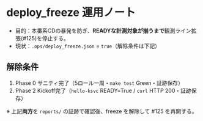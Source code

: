 # deploy_freeze 運用ノート
- 目的：本番系CDの暴発を防ぎ、**READYな計測対象が揃うまで**観測ライン拡張(#125)を停止する。
- 現状：`.ops/deploy_freeze.json` = `true`（解除条件は下記）

## 解除条件
1. Phase 0 サニティ完了（5ロール一周・`make test` Green・証跡保存）
2. Phase 2 Kickoff完了（`hello-ksvc` READY=True / `curl` HTTP 200・証跡保存）

※ 上記**両方**を `reports/` の証跡で確認後、freeze を解除して #125 を再開する。